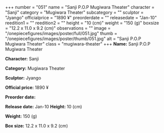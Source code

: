 +++
number = "051"
name = "Sanji P.O.P Mugiwara Theater"
character = "Sanji"
category = "Mugiwara Theater"
subcategory = ""
sculptor = "Jyango"
officialprice = "1890 ¥"
preorderdate = ""
releasedate = "Jan-10"
reedition1 = ""
reedition2 = ""
height = "10 (cm)"
weight = "150 (g)"
boxsize = "12.2 x 11.0 x 9.2 (cm)"
observations = ""
image = "/onepiecefigures/images/poster/full/051.jpg"
thumb = "/onepiecefigures/images/poster/thumb/051.jpg"
alt = "Sanji P.O.P Mugiwara Theater"
class = "mugiwara-theater"
+++
**Name:** Sanji P.O.P Mugiwara Theater

**Character:** Sanji

**Category:** Mugiwara Theater 

**Sculptor:** Jyango

**Official price:** 1890 ¥

**Preorder date:** 

**Release date:** Jan-10
**Height:** 10 (cm)

**Weight:** 150 (g)

**Box size:** 12.2 x 11.0 x 9.2 (cm)

